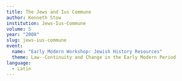```yaml
---
title: The Jews and Ius Commune
author: Kenneth Stow
institution: Jews-Ius-Commune
volume: 5
year: "2008"
slug: jews-ius-commune
event:
  name: "Early Modern Workshop: Jewish History Resources"
  theme: Law--Continuity and Change in the Early Modern Period
language:
  - Latin
---
```

